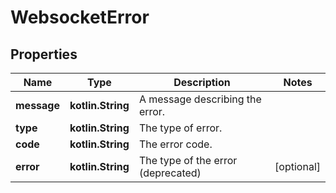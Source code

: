 
# WebsocketError

## Properties
| Name | Type | Description | Notes |
| ------------ | ------------- | ------------- | ------------- |
| **message** | **kotlin.String** | A message describing the error. |  |
| **type** | **kotlin.String** | The type of error. |  |
| **code** | **kotlin.String** | The error code. |  |
| **error** | **kotlin.String** | The type of the error (deprecated) |  [optional] |



